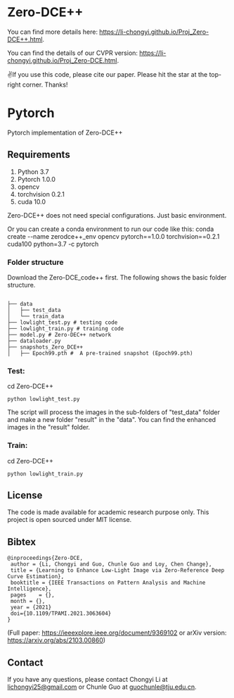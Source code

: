 # Zero-DCE++

You can find more details here: https://li-chongyi.github.io/Proj_Zero-DCE++.html. 

You can find the details of our CVPR version: https://li-chongyi.github.io/Proj_Zero-DCE.html. 

✌If you use this code, please cite our paper. Please hit the star at the top-right corner. Thanks!

# Pytorch
Pytorch implementation of Zero-DCE++

## Requirements
1. Python 3.7 
2. Pytorch 1.0.0
3. opencv
4. torchvision 0.2.1
5. cuda 10.0

Zero-DCE++ does not need special configurations. Just basic environment. 

Or you can create a conda environment to run our code like this:
conda create --name zerodce++_env opencv pytorch==1.0.0 torchvision==0.2.1 cuda100 python=3.7 -c pytorch

### Folder structure
Download the Zero-DCE_code++ first.
The following shows the basic folder structure.
```

├── data
│   ├── test_data 
│   └── train_data 
├── lowlight_test.py # testing code
├── lowlight_train.py # training code
├── model.py # Zero-DEC++ network
├── dataloader.py
├── snapshots_Zero_DCE++
│   ├── Epoch99.pth #  A pre-trained snapshot (Epoch99.pth)
```
### Test: 

cd Zero-DCE++
```
python lowlight_test.py 
```
The script will process the images in the sub-folders of "test_data" folder and make a new folder "result" in the "data". You can find the enhanced images in the "result" folder.

### Train: 
cd Zero-DCE++

```
python lowlight_train.py 
```

##  License
The code is made available for academic research purpose only. This project is open sourced under MIT license.

## Bibtex

```
@inproceedings{Zero-DCE,
 author = {Li, Chongyi and Guo, Chunle Guo and Loy, Chen Change},
 title = {Learning to Enhance Low-Light Image via Zero-Reference Deep Curve Estimation},
 booktitle = {IEEE Transactions on Pattern Analysis and Machine Intelligence},
 pages    = {},
 month = {},
 year = {2021}
 doi={10.1109/TPAMI.2021.3063604}
}
```

(Full paper: https://ieeexplore.ieee.org/document/9369102 or arXiv version: https://arxiv.org/abs/2103.00860)

## Contact
If you have any questions, please contact Chongyi Li at lichongyi25@gmail.com or Chunle Guo at guochunle@tju.edu.cn.
